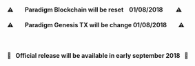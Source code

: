 #### ⚠️  &nbsp;&nbsp;&nbsp;&nbsp;&nbsp;&nbsp; Paradigm Blockchain will be reset  &nbsp;&nbsp;  01/08/2018  &nbsp;&nbsp;&nbsp;&nbsp;&nbsp;&nbsp;&nbsp; ⚠️  
#### ⚠️  &nbsp;&nbsp;&nbsp;&nbsp;&nbsp;&nbsp; Paradigm Genesis TX will be change   01/08/2018 &nbsp;&nbsp;&nbsp;&nbsp;&nbsp;&nbsp;  ⚠️  

<br>

#### 📅 &nbsp; Official release will be available in early september 2018 &nbsp; 📅
